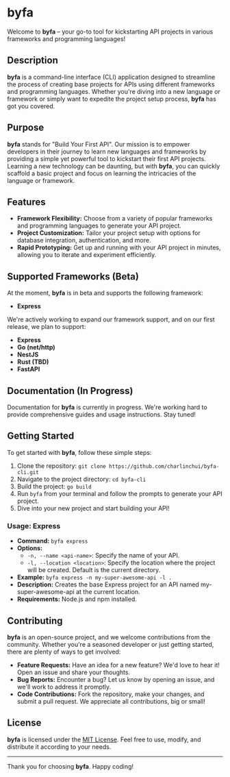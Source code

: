 # byfa

Welcome to **byfa** – your go-to tool for kickstarting API projects in various frameworks and programming languages!

## Description

**byfa** is a command-line interface (CLI) application designed to streamline the process of creating base projects for APIs using different frameworks and programming languages. Whether you're diving into a new language or framework or simply want to expedite the project setup process, **byfa** has got you covered.

## Purpose

**byfa** stands for "Build Your First API". Our mission is to empower developers in their journey to learn new languages and frameworks by providing a simple yet powerful tool to kickstart their first API projects. Learning a new technology can be daunting, but with **byfa**, you can quickly scaffold a basic project and focus on learning the intricacies of the language or framework.

## Features

- **Framework Flexibility:** Choose from a variety of popular frameworks and programming languages to generate your API project.
- **Project Customization:** Tailor your project setup with options for database integration, authentication, and more.
- **Rapid Prototyping:** Get up and running with your API project in minutes, allowing you to iterate and experiment efficiently.

## Supported Frameworks (Beta)

At the moment, **byfa** is in beta and supports the following framework:

- **Express**

We're actively working to expand our framework support, and on our first release, we plan to support:

- **Express**
- **Go (net/http)**
- **NestJS**
- **Rust (TBD)**
- **FastAPI**

## Documentation (In Progress)

Documentation for **byfa** is currently in progress. We're working hard to provide comprehensive guides and usage instructions. Stay tuned!

## Getting Started

To get started with **byfa**, follow these simple steps:

1. Clone the repository: `git clone https://github.com/charlinchui/byfa-cli.git`
2. Navigate to the project directory: `cd byfa-cli`
3. Build the project: `go build`
4. Run `byfa` from your terminal and follow the prompts to generate your API project.
5. Dive into your new project and start building your API!

### Usage: Express

- **Command:** `byfa express`
- **Options:**
  - `-n, --name <api-name>`: Specify the name of your API.
  - `-l, --location <location>`: Specify the location where the project will be created. Default is the current directory.
- **Example:** `byfa express -n my-super-awesome-api -l .`
- **Description:** Creates the base Express project for an API named my-super-awesome-api at the current location.
- **Requirements:** Node.js and npm installed.

## Contributing

**byfa** is an open-source project, and we welcome contributions from the community. Whether you're a seasoned developer or just getting started, there are plenty of ways to get involved:

- **Feature Requests:** Have an idea for a new feature? We'd love to hear it! Open an issue and share your thoughts.
- **Bug Reports:** Encounter a bug? Let us know by opening an issue, and we'll work to address it promptly.
- **Code Contributions:** Fork the repository, make your changes, and submit a pull request. We appreciate all contributions, big or small!

## License

**byfa** is licensed under the [MIT License](https://github.com/charlinchui/byfa/blob/main/LICENSE). Feel free to use, modify, and distribute it according to your needs.

---

Thank you for choosing **byfa**. Happy coding!
